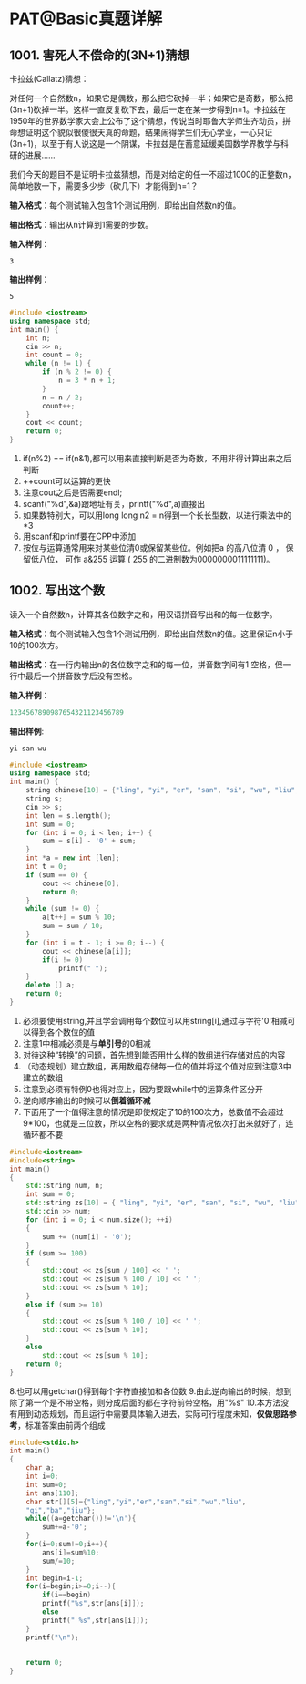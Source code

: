 # PAT@Basic真题详解
## 1001. 害死人不偿命的(3N+1)猜想
卡拉兹(Callatz)猜想：

对任何一个自然数n，如果它是偶数，那么把它砍掉一半；如果它是奇数，那么把(3n+1)砍掉一半。这样一直反复砍下去，最后一定在某一步得到n=1。卡拉兹在1950年的世界数学家大会上公布了这个猜想，传说当时耶鲁大学师生齐动员，拼命想证明这个貌似很傻很天真的命题，结果闹得学生们无心学业，一心只证(3n+1)，以至于有人说这是一个阴谋，卡拉兹是在蓄意延缓美国数学界教学与科研的进展……

我们今天的题目不是证明卡拉兹猜想，而是对给定的任一不超过1000的正整数n，简单地数一下，需要多少步（砍几下）才能得到n=1？

**输入格式**：每个测试输入包含1个测试用例，即给出自然数n的值。

**输出格式**：输出从n计算到1需要的步数。

**输入样例**：

```
3
```
**输出样例**：

```
5
```

```c++
#include <iostream>
using namespace std;
int main() {
    int n;
    cin >> n;
    int count = 0;
    while (n != 1) {
        if (n % 2 != 0) {
            n = 3 * n + 1;
        }
        n = n / 2;
        count++;
    }
    cout << count;
    return 0;
}
```

1. if(n%2) == if(n&1),都可以用来直接判断是否为奇数，不用非得计算出来之后判断
2. ++count可以运算的更快
3. 注意cout之后是否需要endl;
4. scanf("%d",&a)跟地址有关，printf("%d",a)直接出
5. 如果数特别大，可以用long long n2 = n得到一个长长型数，以进行乘法中的*3
6. 用scanf和printf要在CPP中添加<cstdio>
7. 按位与运算通常用来对某些位清0或保留某些位。例如把a 的高八位清 0 ， 保留低八位， 可作 a&255 运算 ( 255 的二进制数为0000000011111111)。 


## 1002. 写出这个数 
读入一个自然数n，计算其各位数字之和，用汉语拼音写出和的每一位数字。

**输入格式**：每个测试输入包含1个测试用例，即给出自然数n的值。这里保证n小于10的100次方。

**输出格式**：在一行内输出n的各位数字之和的每一位，拼音数字间有1 空格，但一行中最后一个拼音数字后没有空格。

**输入样例**：


``` c++
1234567890987654321123456789
```

**输出样例**:

```c++
yi san wu
```


```c++
#include <iostream>
using namespace std;
int main() {
    string chinese[10] = {"ling", "yi", "er", "san", "si", "wu", "liu", "qi", "ba", "jiu"};
    string s;
    cin >> s;
    int len = s.length();
    int sum = 0;
    for (int i = 0; i < len; i++) {
        sum = s[i] - '0' + sum;
    }
    int *a = new int [len];
    int t = 0;
    if (sum == 0) {
        cout << chinese[0];
        return 0;
    }
    while (sum != 0) {
        a[t++] = sum % 10;
        sum = sum / 10;
    }
    for (int i = t - 1; i >= 0; i--) {
        cout << chinese[a[i]];
        if(i != 0)
            printf(" ");
    }
    delete [] a;
    return 0;
}

```
1. 必须要使用string,并且学会调用每个数位可以用string[i],通过与字符'0'相减可以得到各个数位的值
2. 注意1中相减必须是与**单引号**的0相减
3. 对待这种“转换”的问题，首先想到能否用什么样的数组进行存储对应的内容
4. （动态规划）建立数组，再用数组存储每一位的值并将这个值对应到注意3中建立的数组
5. 注意到必须有特例0也得对应上，因为要跟while中的运算条件区分开
6. 逆向顺序输出的时候可以**倒着循环减**
7. 下面用了一个值得注意的情况是即使规定了10的100次方，总数值不会超过9*100，也就是三位数，所以空格的要求就是两种情况依次打出来就好了，连循环都不要

```c++
#include<iostream>
#include<string>
int main()
{
	std::string num, n;
	int sum = 0;
	std::string zs[10] = { "ling", "yi", "er", "san", "si", "wu", "liu", "qi", "ba", "jiu" };
	std::cin >> num;
	for (int i = 0; i < num.size(); ++i)
	{
		sum += (num[i] - '0');
	}
	if (sum >= 100)
	{
		std::cout << zs[sum / 100] << ' ';
		std::cout << zs[sum % 100 / 10] << ' ';
		std::cout << zs[sum % 10];
	}
	else if (sum >= 10)
	{
		std::cout << zs[sum % 100 / 10] << ' ';
		std::cout << zs[sum % 10];
	}
	else
		std::cout << zs[sum % 10];
	return 0;
}

```
8.也可以用getchar()得到每个字符直接加和各位数
9.由此逆向输出的时候，想到除了第一个是不带空格，则分成后面的都在字符前带空格，用"%s"
10.本方法没有用到动态规划，而且运行中需要具体输入进去，实际可行程度未知，**仅做思路参考**，标准答案由前两个组成

```c++
#include<stdio.h>
int main()
{
    char a;
    int i=0;
    int sum=0;
    int ans[110];
    char str[][5]={"ling","yi","er","san","si","wu","liu",
    "qi","ba","jiu"};
    while((a=getchar())!='\n'){
        sum+=a-'0';
    }
    for(i=0;sum!=0;i++){
        ans[i]=sum%10;
        sum/=10;
    }
    int begin=i-1;
    for(i=begin;i>=0;i--){
        if(i==begin)
        printf("%s",str[ans[i]]);
        else
        printf(" %s",str[ans[i]]);
    }
    printf("\n");
    
    
    return 0;
}
```



